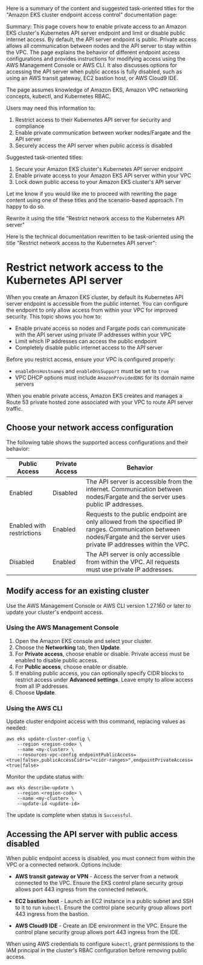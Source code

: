 <claude>
Here is a summary of the content and suggested task-oriented titles for the "Amazon EKS cluster endpoint access control" documentation page:

Summary:
This page covers how to enable private access to an Amazon EKS cluster's Kubernetes API server endpoint and limit or disable public internet access. By default, the API server endpoint is public. Private access allows all communication between nodes and the API server to stay within the VPC. The page explains the behavior of different endpoint access configurations and provides instructions for modifying access using the AWS Management Console or AWS CLI. It also discusses options for accessing the API server when public access is fully disabled, such as using an AWS transit gateway, EC2 bastion host, or AWS Cloud9 IDE.

The page assumes knowledge of Amazon EKS, Amazon VPC networking concepts, kubectl, and Kubernetes RBAC.

Users may need this information to:
1. Restrict access to their Kubernetes API server for security and compliance 
2. Enable private communication between worker nodes/Fargate and the API server
3. Securely access the API server when public access is disabled

Suggested task-oriented titles:
1. Secure your Amazon EKS cluster's Kubernetes API server endpoint
2. Enable private access to your Amazon EKS API server within your VPC 
3. Lock down public access to your Amazon EKS cluster's API server

Let me know if you would like me to proceed with rewriting the page content using one of these titles and the scenario-based approach. I'm happy to do so.
</claude>

<geoffrey>
Rewrite it using the title "Restrict network access to the Kubernetes API server"
</geoffrey>

<claude>

Here is the technical documentation rewritten to be task-oriented using the title "Restrict network access to the Kubernetes API server":

# Restrict network access to the Kubernetes API server

When you create an Amazon EKS cluster, by default its Kubernetes API server endpoint is accessible from the public internet. You can configure the endpoint to only allow access from within your VPC for improved security. This topic shows you how to:

- Enable private access so nodes and Fargate pods can communicate with the API server using private IP addresses within your VPC 
- Limit which IP addresses can access the public endpoint
- Completely disable public internet access to the API server

Before you restrict access, ensure your VPC is configured properly:
- `enableDnsHostnames` and `enableDnsSupport` must be set to `true`
- VPC DHCP options must include `AmazonProvidedDNS` for its domain name servers 

When you enable private access, Amazon EKS creates and manages a Route 53 private hosted zone associated with your VPC to route API server traffic.

## Choose your network access configuration

The following table shows the supported access configurations and their behavior:

| Public Access | Private Access | Behavior |
| --- | --- | --- |
| Enabled | Disabled | The API server is accessible from the internet. Communication between nodes/Fargate and the server uses public IP addresses. | 
| Enabled with restrictions | Enabled | Requests to the public endpoint are only allowed from the specified IP ranges. Communication between nodes/Fargate and the server uses private IP addresses within the VPC. |
| Disabled | Enabled | The API server is only accessible from within the VPC. All requests must use private IP addresses. |

## Modify access for an existing cluster

Use the AWS Management Console or AWS CLI version 1.27.160 or later to update your cluster's endpoint access.

### Using the AWS Management Console
1. Open the Amazon EKS console and select your cluster.
2. Choose the **Networking** tab, then **Update**.
3. For **Private access**, choose enable or disable. Private access must be enabled to disable public access.
4. For **Public access**, choose enable or disable. 
5. If enabling public access, you can optionally specify CIDR blocks to restrict access under **Advanced settings**. Leave empty to allow access from all IP addresses.
6. Choose **Update**.

### Using the AWS CLI 
Update cluster endpoint access with this command, replacing values as needed:
```
aws eks update-cluster-config \
    --region <region-code> \    
    --name <my-cluster> \
    --resources-vpc-config endpointPublicAccess=<true|false>,publicAccessCidrs="<cidr-ranges>",endpointPrivateAccess=<true|false>
```
Monitor the update status with:
```
aws eks describe-update \
    --region <region-code> \
    --name <my-cluster> \
    --update-id <update-id>
```
The update is complete when status is `Successful`.

## Accessing the API server with public access disabled 

When public endpoint access is disabled, you must connect from within the VPC or a connected network. Options include:

- **AWS transit gateway or VPN** - Access the server from a network connected to the VPC. Ensure the EKS control plane security group allows port 443 ingress from the connected network.

- **EC2 bastion host** - Launch an EC2 instance in a public subnet and SSH to it to run `kubectl`. Ensure the control plane security group allows port 443 ingress from the bastion. 

- **AWS Cloud9 IDE** - Create an IDE environment in the VPC. Ensure the control plane security group allows port 443 ingress from the IDE.

When using AWS credentials to configure `kubectl`, grant permissions to the IAM principal in the cluster's RBAC configuration before removing public access.

</claude>